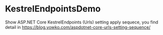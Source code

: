 # KestrelEndpointsDemo

Show ASP.NET Core KestrelEndpoints (Urls) setting apply sequece, you find detail in https://blog.yowko.com/aspdotnet-core-urls-setting-sequence/
